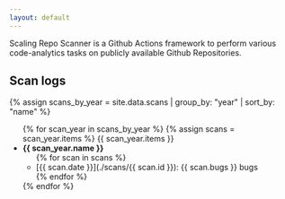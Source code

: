 ```yaml
---
layout: default
---
```


Scaling Repo Scanner is a Github Actions framework to perform various code-analytics tasks on publicly available Github Repositories.

## Scan logs

{% assign scans_by_year = site.data.scans | group_by: "year" | sort_by: "name" %}
<ul>
{% for scan_year in scans_by_year %}
{% assign scans = scan_year.items %}
{{ scan_year.items }}
  <li><b>{{ scan_year.name }}</b>
    <ul>
{% for scan in scans %}
    <li>[{{ scan.date }}](./scans/{{ scan.id }}): {{ scan.bugs }} bugs</li>
{% endfor %}
    </ul>
  </li>
{% endfor %}
</ul>
